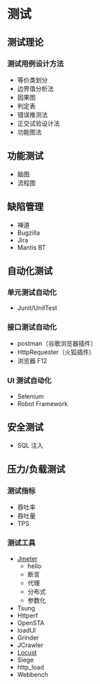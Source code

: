 # 测试
## 测试理论
### 测试用例设计方法
  - 等价类划分
  - 边界值分析法
  - 因果图
  - 判定表
  - 错误推测法
  - 正交试验设计法
  - 功能图法

## 功能测试
  - 脑图
  - 流程图

## 缺陷管理
  - 禅道
  - Bugzilla
  - Jira
  - Mantis BT

## 自动化测试
### 单元测试自动化
  - Junit/UnitTest

### 接口测试自动化
  - postman（谷歌浏览器插件）
  - HttpRequester（火狐插件）
  - 浏览器 F12

### UI 测试自动化
  - Selenium
  - Robot Framework

## 安全测试
  - SQL 注入

## 压力/负载测试
### 测试指标
  - 吞吐率
  - 吞吐量
  - TPS
### 测试工具
- [Jmeter](http://jmeter.apache.org/)
  - hello
  - 断言
  - 代理
  - 分布式
  - 参数化
- Tsung
- Httperf
- OpenSTA
- loadUI
- Grinder
- JCrawler
- [Locust](http://locust.io/)
- Siege
- http_load
- Webbench
